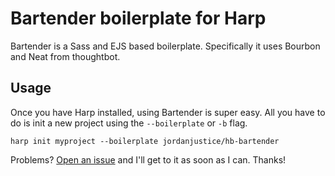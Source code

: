 # Bartender boilerplate for Harp

Bartender is a Sass and EJS based boilerplate. Specifically it uses Bourbon and Neat from thoughtbot.

## Usage
Once you have Harp installed, using Bartender is super easy. All you have to do is init a new project using the `--boilerplate` or `-b` flag.

```
harp init myproject --boilerplate jordanjustice/hb-bartender
```

Problems? [Open an issue](https://github.com/jordanjustice/hb-bartender/issues/new) and I'll get to it as soon as I can. Thanks!